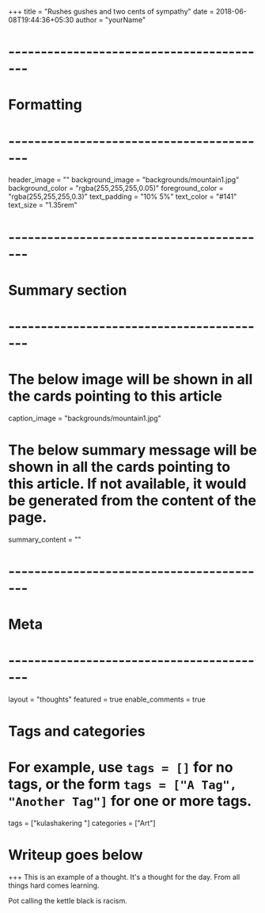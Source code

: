 +++
title = "Rushes gushes and two cents of sympathy"
date = 2018-06-08T19:44:36+05:30
author = "yourName"

# -----------------------------------------
# Formatting
# -----------------------------------------
header_image = ""
background_image = "backgrounds/mountain1.jpg"
background_color = "rgba(255,255,255,0.05)"
foreground_color = "rgba(255,255,255,0.3)"
text_padding = "10% 5%"
text_color = "#141"
text_size = "1.35rem"
# -----------------------------------------
# Summary section
# -----------------------------------------
# The below image will be shown in all the cards pointing to this article
caption_image = "backgrounds/mountain1.jpg"
# The below summary message will be shown in all the cards pointing to this article. If not available, it would be generated from the content of the page.
summary_content = ""
# -----------------------------------------
# Meta
# -----------------------------------------
layout = "thoughts"
featured = true
enable_comments = true

# Tags and categories
# For example, use `tags = []` for no tags, or the form `tags = ["A Tag", "Another Tag"]` for one or more tags.
tags = ["kulashakering "]
categories = ["Art"]

# Writeup goes below
+++
This is an example of a thought. It's a thought for the day. From all things hard comes learning.

Pot calling the kettle black is racism.